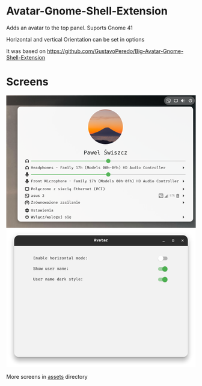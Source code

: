 # Avatar-Gnome-Shell-Extension

Adds an avatar to the top panel. Suports Gnome 41

Horizontal and vertical Orientation can be set in options

It was based on https://github.com/GustavoPeredo/Big-Avatar-Gnome-Shell-Extension


# Screens

<img src="assets/2.png">

<img src="assets/1.png">


More screens in <a href="https://github.com/pawelswiszcz/Avatar-Gnome-Shell-Extension/tree/master/assets">assets</a> directory